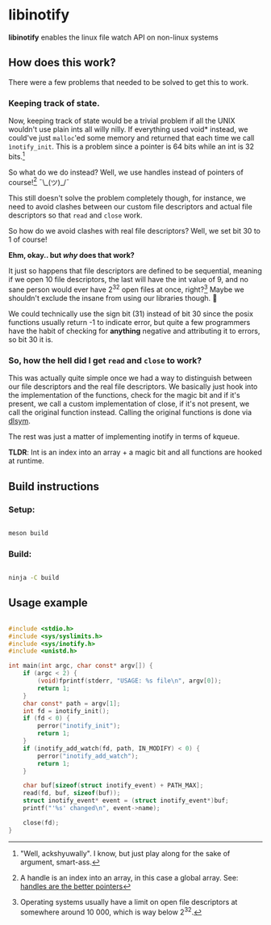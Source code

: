 # libinotify

**libinotify** enables the linux file watch API on non-linux systems

## How does this work?

There were a few problems that needed to be solved to get this
to work.

### Keeping track of state.

Now, keeping track of state would be a trivial problem if all the UNIX
wouldn't use plain ints all willy nilly. If everything used void* instead,
we could've just `malloc`'ed some memory and returned that each time we
call `ìnotify_init`. This is a problem since a pointer is 64 bits while
an int is 32 bits.[^1]

So what do we do instead? Well, we use handles instead of pointers of course![^2] ¯\\\_(ツ)\_/¯

This still doesn't solve the problem completely though, for instance, we
need to avoid clashes between our custom file descriptors and actual file
descriptors so that `read` and `close` work.

So how do we avoid clashes with real file descriptors? Well, we set bit 30
to 1 of course!

**Ehm, okay.. but _why_ does that work?**

It just so happens that file descriptors are defined to be sequential,
meaning if we open 10 file descriptors, the last will have the int value of
9, and no sane person would ever have 2<sup>32</sup> open files at once, right?[^3]
Maybe we shouldn't exclude the insane from using our libraries though. :thinking:

We could technically use the sign bit (31) instead of bit 30 since the posix functions
usually return -1 to indicate error, but quite a few programmers have the habit of
checking for **anything** negative and attributing it to errors, so bit 30 it is.

### So, how the hell did I get `read` and `close` to work?

This was actually quite simple once we had a way to distinguish between
our file descriptors and the real file descriptors. We basically just hook
into the implementation of the functions, check for the magic bit and if
it's present, we call a custom implementation of close, if it's not
present, we call the original function instead. Calling the original
functions is done via [dlsym](https://man7.org/linux/man-pages/man3/dlsym.3.html).

The rest was just a matter of implementing inotify in terms of kqueue.

**TLDR**: Int is an index into an array + a magic bit and all functions are hooked at runtime.

## Build instructions

### Setup:

```sh

meson build

```

### Build:

```sh

ninja -C build

```

## Usage example

```c

#include <stdio.h>
#include <sys/syslimits.h>
#include <sys/inotify.h>
#include <unistd.h>

int main(int argc, char const* argv[]) {
    if (argc < 2) {
        (void)fprintf(stderr, "USAGE: %s file\n", argv[0]);
        return 1;
    }
    char const* path = argv[1];
    int fd = inotify_init();
    if (fd < 0) {
        perror("inotify_init");
        return 1;
    }
    if (inotify_add_watch(fd, path, IN_MODIFY) < 0) {
        perror("inotify_add_watch");
        return 1;
    }

    char buf[sizeof(struct inotify_event) + PATH_MAX];
    read(fd, buf, sizeof(buf));
    struct inotify_event* event = (struct inotify_event*)buf;
    printf("'%s' changed\n", event->name);

    close(fd);
}

```

[^1]: "Well, ackshyuwally". I know, but just play along for the sake of argument, smart-ass.
[^2]: A handle is an index into an array, in this case a global array. See: [handles are the better pointers](https://floooh.github.io/2018/06/17/handles-vs-pointers.html)
[^3]: Operating systems usually have a limit on open file descriptors at somewhere around 10 000, which is way below 2<sup>32</sup>.
